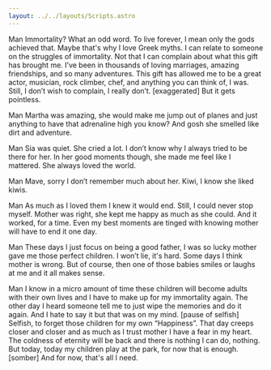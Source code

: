 ```yaml
---
layout: ../../layouts/Scripts.astro
---
```


Man
Immortality? What an odd word. To live forever, I mean only the gods achieved that. Maybe that's why I love Greek myths. I can relate to someone on the struggles of immortality. Not that I can complain about what this gift has brought me. I’ve been in thousands of loving marriages, amazing friendships, and so many adventures. This gift has allowed me to be a great actor, musician, rock climber, chef, and anything you can think of, I was. Still, I don’t wish to complain, I really don’t. [exaggerated] But it gets pointless.

Man
Martha was amazing, she would make me jump out of planes and just anything to have that adrenaline high you know? And gosh she smelled like dirt and adventure. 

Man
Sia was quiet. She cried a lot. I don’t know why I always tried to be there for her. In her good moments though, she made me feel like I mattered. She always loved the world. 

Man
Mave, sorry I don’t remember much about her. Kiwi, I know she liked kiwis. 

Man
As much as I loved them I knew it would end. Still, I could never stop myself. Mother was right, she kept me happy as much as she could. And it worked, for a time. Even my best moments are tinged with knowing mother will have to end it one day. 

Man
These days I just focus on being a good father, I was so lucky mother gave me those perfect children. I won’t lie, it's hard. Some days I think mother is wrong. But of course, then one of those babies smiles or laughs at me and it all makes sense. 

Man
I know in a micro amount of time these children will become adults with their own lives and I have to make up for my immortality again. The other day I heard someone tell me to just wipe the memories and do it again. And I hate to say it but that was on my mind. [pause of selfish] Selfish, to forget those children for my own “Happiness”. That day creeps closer and closer and as much as I trust mother I have a fear in my heart. The coldness of eternity will be back and there is nothing I can do, nothing. But today, today my children play at the park, for now that is enough. [somber] And for now, that's all I need.
